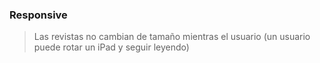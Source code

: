 ### Responsive

>Las revistas no cambian de tamaño mientras el usuario (un usuario puede rotar un iPad y seguir leyendo)
